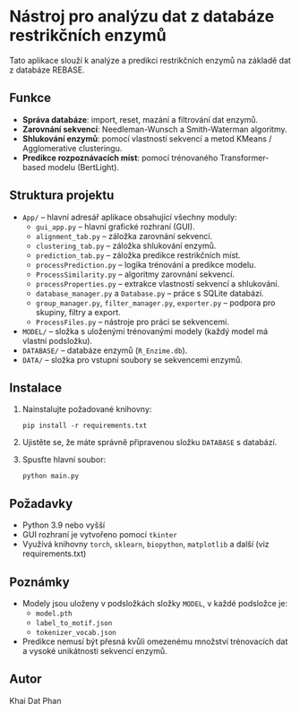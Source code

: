 # Nástroj pro analýzu dat z databáze restrikčních enzymů

Tato aplikace slouží k analýze a predikci restrikčních enzymů na základě dat z databáze REBASE.

## Funkce
- **Správa databáze**: import, reset, mazání a filtrování dat enzymů.
- **Zarovnání sekvencí**: Needleman-Wunsch a Smith-Waterman algoritmy.
- **Shlukování enzymů**: pomocí vlastností sekvencí a metod KMeans / Agglomerative clusteringu.
- **Predikce rozpoznávacích míst**: pomocí trénovaného Transformer-based modelu (BertLight).

## Struktura projektu
- `App/` – hlavní adresář aplikace obsahující všechny moduly:
  - `gui_app.py` – hlavní grafické rozhraní (GUI).
  - `alignment_tab.py` – záložka zarovnání sekvencí.
  - `clustering_tab.py` – záložka shlukování enzymů.
  - `prediction_tab.py` – záložka predikce restrikčních míst.
  - `processPrediction.py` – logika trénování a predikce modelu.
  - `ProcessSimilarity.py` – algoritmy zarovnání sekvencí.
  - `processProperties.py` – extrakce vlastností sekvencí a shlukování.
  - `database_manager.py` a `Database.py` – práce s SQLite databází.
  - `group_manager.py`, `filter_manager.py`, `exporter.py` – podpora pro skupiny, filtry a export.
  - `ProcessFiles.py` – nástroje pro práci se sekvencemi.
- `MODEL/` – složka s uloženými trénovanými modely (každý model má vlastní podsložku).
- `DATABASE/` – databáze enzymů (`R_Enzime.db`).
- `DATA/` – složka pro vstupní soubory se sekvencemi enzymů.

## Instalace
1. Nainstalujte požadované knihovny:
    ```
    pip install -r requirements.txt
    ```
2. Ujistěte se, že máte správně připravenou složku `DATABASE` s databází.

3. Spusťte hlavní soubor:
    ```
    python main.py
    ```

## Požadavky
- Python 3.9 nebo vyšší
- GUI rozhraní je vytvořeno pomocí `tkinter`
- Využívá knihovny `torch`, `sklearn`, `biopython`, `matplotlib` a další (viz requirements.txt)

## Poznámky
- Modely jsou uloženy v podsložkách složky `MODEL`, v každé podsložce je:
  - `model.pth`
  - `label_to_motif.json`
  - `tokenizer_vocab.json`
- Predikce nemusí být přesná kvůli omezenému množství trénovacích dat a vysoké unikátnosti sekvencí enzymů.

## Autor
Khai Dat Phan
